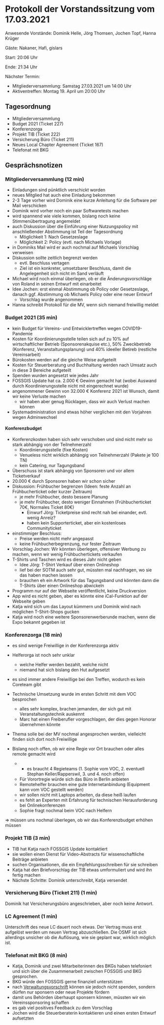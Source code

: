 # Protokoll der Vorstandssitzung vom 17.03.2021

Anwesende Vorstände: Dominik Helle, Jörg Thomsen, Jochen Topf, Hanna Krüger

Gäste: Nakaner, Hafi, gislars

Start: 20:06 Uhr

Ende: 21:34 Uhr
 
 Nächster Termin:
 
 - Mitgliederversammlung: Samstag 27.03.2021 um 14:00 Uhr
 - Aktiventreffen: Montag 19. April um 20:00 Uhr
 
 ## Tagesordnung

 - Mitgliederversammlung
 - Budget 2021 (Ticket 227)
 - Konferenzorga
 - Projekt TIB (Ticket 222)
 - Versicherung Büro (Ticket 211)
 - Neues Local Chapter Agreement (Ticket 167)
 - Telefonat mit BKG

## Gesprächsnotizen

### Mitgliederversammlung (12 min)

- Einladungen sind pünktlich verschickt worden
- neues Mitglied hat auch eine Einladung bekommen
- 2-3 Tage vorher wird Dominik eine kurze Anleitung für die Software per Mail verschicken
- Dominik wird vorher noch ein paar Softwaretests machen
- wird spannend wie viele kommen, bislang noch keine Stimmenübertragung angemeldet
- auch  Diskussion über die Einführung einer Nutzungspolicy mit anschließender Abstimmung ist Teil der Tagesordnung
    - Möglichkeit 1: Nach Gesetzeslage
    - Möglichkeit 2: Policy (evtl. nach Michaels Vorlage)
- in Dominiks Mail wird er auch nochmal auf Michaels Vorschlag verweisen
- Diskussion sollte zeitlich begrenzt werden
    - evtl. Beschluss vertagen
    - Ziel ist ein konkreter, umsetzbarer Beschluss, damit die Angelegenheit sich nicht im Sand verläuft
- Michael wird noch einmal überlegen, ob er die Änderungsvorschläge von Roland in seinen Entwurf mit einarbeitet
- Idee Jochen: erst einmal Abstimmung ob Policy oder Gesetzeslage, danach ggf. Abstimmung ob Michaels Policy oder eine neuer Entwurf
    - Vorschlag wurde angenommen
- Hanna schreibt Protokoll für die MV, wenn sich niemand freiwillig meldet

### Budget 2021 (35 min)

- kein Budget für Vereins- und Entwicklertreffen wegen COVID19-Pandemie
- Kosten für Koordinierungsstelle teilen sich auf zu 10% auf wirtschaftlicher Betrieb (Sponsorenakquise etc.), 50% Zweckbetrieb (Konferenz, Veranstaltungsplanung) und 40% ideeller Betireb (restliche Vereinsarbeit)
- Bürokosten werden auf die gleiche Weise aufgeteilt
- Kosten für Steuerberatung und Buchhaltung werden nach Umsatz auch in diese 3 Bereiche aufgeteilt
- Spenden wurden angesetzt wie jedes Jahr
- FOSSGIS Update hat ca. 2.000 € Gewinn gemacht hat (wobei Auswand durch Koordinierungsstelle nicht mit eingerechnet wurde)
- angenommener Gewinn von 32.000 € Konferenz 2021 ist Wunsch, damit wir keine Verluste machen
    - wir haben aber genug Rücklagen, dass wir auch Verlust machen können
- Systemadministration sind etwas höher verglichen mit den Vorjahren wegen Adminwechsel

#### Konferenzbudget

- Konferenzkosten haben sich sehr verschoben und sind nicht mehr so stark abhängig von der Teilnehmerzahl
    - Koordinierungsstelle (fixe Kosten)
    - Venueless nicht wirklich abhängig von Teilnehmerzahl (Pakete je 100 TN)
    - kein Catering, nur Tagungsband
- Überschuss ist stark abhängig von Sponsoren und vor allem Ticketverkauf
- 20.000 € durch Sponsoren haben wir schon sicher
- Diskussion: Frühbucher begrenzen (Ideen: feste Anzahl an Frühbucherticket oder kurzer Zeitraum)
    - je mehr Frühbucher, desto bessere Planung
    - je mehr Frühbucher, desto weniger Einnahmen (Frühbucherticket 70€, Normales Ticket 80€)
        - Einwurf Jörg: Ticketpreise sind recht nah bei einander, evtl. wenig Anreiz?
        - haben kein Supporterticket, aber ein kostenloses Communityticket
- einstimmiger Beschluss: 
    - Preise werden nicht mehr angepasst
    - keine Frühbucherbegrenzung, nur fester Zeitraum
- Vorschlag Jochen: Wir könnten überlegen, offensiver Werbung zu machen, wenn wir wenig Frühbuchertickets verkaufen 
- T-Shirts und Taschen wird es dieses Jahr nicht geben
    - Idee Jörg: T-Shirt Verkauf über einen Onlineshop
    - lief bei der SOTM auch sehr gut, müssten mal nachfragen, wo sie das haben machen lassen
    - brauchen eh ein Artwork für das Tagungsband und könnten dann die T-Shirts über einen Onlineshop abwickeln 
- Programm nur auf der Webseite veröffentlicht, keine Druckversion
- App wird es nicht geben, aber es könnte eine iCal-Funktion auf der Webseite geben
- Katja wird sich um das Layout kümmern und Dominik wird nach möglichen T-Shirt-Shops gucken
- Katja wird noch eine weitere Sponsorenwerberunde machen, wenn die Expo bekannt gegeben ist

### Konferenzorga (18 min)

- es sind wenige Freiwillige in der Konferenzorga aktiv
- Helferorga ist noch sehr unklar
    - welche Helfer werden bezahlt, welche nicht
    - niemand hat sich bislang den Hut aufgesetzt
- es sind immer andere Freiwillige bei den Treffen, wodurch es kein Coreteam gibt
- Technische Umsetzung wurde im ersten Schritt mit dem VOC besprochen
    - alles sehr komplex, brachen jemanden, der sich gut mit Veranstaltungstechnik auskennt
    - Marc hat einen Freiberufler vorgeschlagen, der dies gegen Honorar übernehmen könnte
- Thema solle bei der MV nochmal angesprochen werden, vielleicht finden sich dort noch Freiwillige

- Bislang noch offen, ob wir eine Regie vor Ort brauchen oder alles remote gemacht wird
    - - es braucht 4 Regieteams (1. Sophie vom VOC, 2. eventuell Stephan Keller/Rapperswil, 3. und 4. noch offen)
    - Für Vorortregie würde sich das Büro in Berlin anbieten
    - Remotehelfer brauchen eine gute Internetanbindung (Equipment kann vom VOC gestellt werden)
    - wir sollen nicht mit Laptops arbeiten, da diese heiß laufen
    - es fehlt an Experten mit Erfahrung für technischen Herausforderung bei Onlinekonferenzen
    - Sophie fragt nochmal beim VOC nach Helfern

=> müssen uns nochmal überlegen, ob wir das Konferenzbudget erhöhen müssen

### Projekt TIB (3 min)

- TIB hat Katja nach FOSSGIS Update kontaktiert
- sie wollen einen Dienst für Video-Abstracts für wissenschaftliche Beiträge anbieten
- suchen Organisationen, die ein Empfehlungsschreiben für sie schreiben
- Katja hat den Briefvorschlag der TIB etwas umformuliert und wird ihn fertig machen
- Nächste Schritte: Dominik unterschreibt, Katja versendet

### Versicherung Büro (Ticket 211) (1 min)

Dominik hat Versicherungsbüro angeschrieben, aber noch keine Antwort.

### LC Agreement (1 min)

Unterschrift des neue LC dauert noch etwas. Der Vertrag muss erst aufgelöst werden um neuen Vertrag abzuschließen. Die OSMF ist sich allerdings unsicher ob die Auflösung, wie sie geplant war, wirklich möglich ist.

### Telefonat mit BKG (8 min)

- Katja, Dominik und zwei Mitarbeiterinnen des BKGs haben telefoniert und sich über die Zusammenarbeit zwischen FOSSGIS und BKG gesprochen.
- BKG würde den FOSSGIS gerne finanziell unterstützen
- nach [Verwaltungsvorschrift](http://www.verwaltungsvorschriften-im-internet.de/bsvwvbund_07072003_O463414017.htm) können sie jedoch nicht spenden, sondern dürfen nur sponsern oder neue Projekte fördern
- damit uns Behörden überhaupt sponsern können, müssten wir ein Vereinssponsoring schaffen
- es gab viel positives Feedback zu dem Vorschlag
- Jochen wird die Steuerberaterin kontaktieren und einen ersten Entwurf aufsetzten